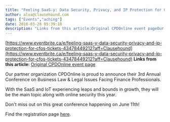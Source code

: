 ```yaml
---
title: "Feeling SaaS-y: Data Security, Privacy, and IP Protection for CFOs"
author: alva@clausehound.com
tags: ["Events","aching"]
date: 2018-03-28 05:39:18
description: "Links from this article:Original CPDOnline event pageOur partner organization CPDOnline is proud to announce their 3rd Annual Conference on Business Law..."
---
```


[https://www.eventbrite.ca/e/feeling-saas-y-data-security-privacy-and-ip-protection-for-cfos-tickets-43478449212?aff=Clausehound](https://www.eventbrite.ca/e/feeling-saas-y-data-security-privacy-and-ip-protection-for-cfos-tickets-43478449212?aff=Clausehound)
**Links from this article:**
[Original CPDOnline event page](https://www.eventbrite.ca/e/feeling-saas-y-data-security-privacy-and-ip-protection-for-cfos-tickets-43478449212?aff=Clausehound)

Our partner organization CPDOnline is proud to announce their 3rd Annual Conference on Business Law & Legal Issues Facing Finance Professionals.

With the SaaS and IoT experiencing leaps and bounds in growth, they will be the main topic along with online security this year.

Don't miss out on this great conference happening on June 11th!

Find the registration page [here](https://www.eventbrite.ca/e/feeling-saas-y-data-security-privacy-and-ip-protection-for-cfos-tickets-43478449212?aff=Clausehound).